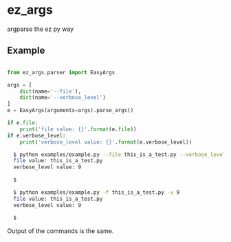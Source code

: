 # ez_args
argparse the ez py way


## Example 

```py

from ez_args.parser import EasyArgs

args = [
    dict(name='--file'),
    dict(name='--verbose_level')
]
e = EasyArgs(arguments=args).parse_args()

if e.file:
    print('file value: {}'.format(e.file))
if e.verbose_level:
    print('verbose_level value: {}'.format(e.verbose_level))
```

```sh
  $ python examples/example.py --file this_is_a_test.py --verbose_level 9
  file value: this_is_a_test.py
  verbose_level value: 9
  
  $
```

```sh
  $ python examples/example.py -f this_is_a_test.py -v 9
  file value: this_is_a_test.py
  verbose_level value: 9
  
  $
```
Output of the commands is the same. 
